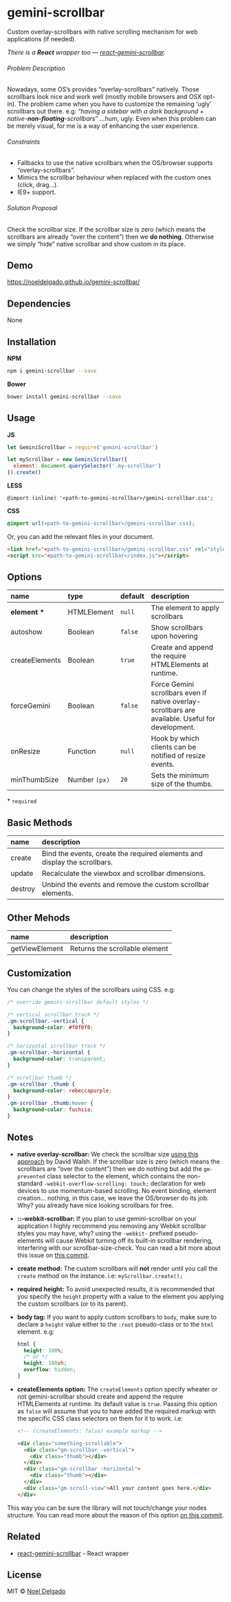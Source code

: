 # gemini-scrollbar

Custom overlay-scrollbars with native scrolling mechanism for web applications (if needed).

_There is a **React** wrapper too — [react-gemini-scrollbar](https://github.com/noeldelgado/react-gemini-scrollbar)._

###### Problem Description

Nowadays, some OS’s provides “overlay-scrollbars” natively. Those scrollbars look nice and work well (mostly mobile browsers and OSX opt-in). The problem came when you have to customize the remaining ‘ugly’ scrollbars out there. e.g: “_having a sidebar with a dark background + native-**non-floating**-scrollbars_” ...hum, ugly. Even when this problem can be merely visual, for me is a way of enhancing the user experience.

###### Constraints

- Fallbacks to use the native scrollbars when the OS/browser supports “overlay-scrollbars”.
- Mimics the scrollbar behaviour when replaced with the custom ones (click, drag...).
- IE9+ support.

###### Solution Proposal

Check the scrollbar size. If the scrollbar size is zero (which means the scrollbars are already “over the content”) then we **do nothing**. Otherwise we simply “hide” native scrollbar and show custom in its place.

## Demo

https://noeldelgado.github.io/gemini-scrollbar/

## Dependencies

None

## Installation

**NPM**

```sh
npm i gemini-scrollbar --save
```

**Bower**

```sh
bower install gemini-scrollbar --save
```

## Usage

**JS**

```js
let GeminiScrollbar = require('gemini-scrollbar')

let myScrollbar = new GeminiScrollbar({
  element: document.querySelector('.my-scrollbar')
}).create()
```

**LESS**

```less
@import (inline) '<path-to-gemini-scrollbar>/gemini-scrollbar.css';
```

**CSS**

```css
@import url(<path-to-gemini-scrollbar>/gemini-scrollbar.css);
```

Or, you can add the relevant files in your document.

```html
<link href="<path-to-gemini-scrollbar>/gemini-scrollbar.css" rel="stylesheet" />
<script src="<path-to-gemini-scrollbar>/index.js"></script>
```

## Options

| name           | type          | default | description                                                                                      |
| :------------- | :------------ | :------ | :----------------------------------------------------------------------------------------------- |
| **element \*** | HTMLElement   | `null`  | The element to apply scrollbars                                                                  |
| autoshow       | Boolean       | `false` | Show scrollbars upon hovering                                                                    |
| createElements | Boolean       | `true`  | Create and append the require HTMLElements at runtime.                                           |
| forceGemini    | Boolean       | `false` | Force Gemini scrollbars even if native overlay-scrollbars are available. Useful for development. |
| onResize       | Function      | `null`  | Hook by which clients can be notified of resize events.                                          |
| minThumbSize   | Number `(px)` | `20`    | Sets the minimum size of the thumbs.                                                             |

\* `required`

## Basic Methods

| name    | description                                                               |
| :------ | :------------------------------------------------------------------------ |
| create  | Bind the events, create the required elements and display the scrollbars. |
| update  | Recalculate the viewbox and scrollbar dimensions.                         |
| destroy | Unbind the events and remove the custom scrollbar elements.               |

## Other Mehods

| name           | description                    |
| :------------- | :----------------------------- |
| getViewElement | Returns the scrollable element |

## Customization

You can change the styles of the scrollbars using CSS. e.g:

```css
/* override gemini-scrollbar default styles */

/* vertical scrollbar track */
.gm-scrollbar.-vertical {
  background-color: #f0f0f0;
}

/* horizontal scrollbar track */
.gm-scrollbar.-horizontal {
  background-color: transparent;
}

/* scrollbar thumb */
.gm-scrollbar .thumb {
  background-color: rebeccapurple;
}
.gm-scrollbar .thumb:hover {
  background-color: fuchsia;
}
```

## Notes

- **native overlay-scrollbar:** We check the scrollbar size [using this approach](http://davidwalsh.name/detect-scrollbar-width) by David Walsh. If the scrollbar size is zero (which means the scrollbars are “over the content”) then we do nothing but add the `gm-prevented` class selector to the element, which contains the non-standard `-webkit-overflow-scrolling: touch;` declaration for web devices to use momentum-based scrolling. No event binding, element creation... nothing, in this case, we leave the OS/browser do its job. Why? you already have nice looking scrollbars for free.
- **::-webkit-scrollbar:** If you plan to use gemini-scrollbar on your application I highly recommend you removing any Webkit scrollbar styles you may have, why? using the `-webkit-` prefixed pseudo-elements will cause Webkit turning off its built-in scrollbar rendering, interfering with our scrollbar-size-check. You can read a bit more about this issue on [this commit](../../issues/1).
- **create method:** The custom scrollbars will **not** render until you call the `create` method on the instance. i.e: `myScrollbar.create();`
- **required height:** To avoid unexpected results, it is recommended that you specify the `height` property with a value to the element you applying the custom scrollbars (or to its parent).
- **body tag:** If you want to apply custom scrollbars to `body`, make sure to declare a `height` value either to the `:root` pseudo-class or to the `html` element. e.g:

  ```css
  html {
    height: 100%;
    /* or */
    height: 100vh;
    overflow: hidden;
  }
  ```

- **createElements option:** The `createElements` option specify wheater or not gemini-scrollbar should create and append the require HTMLElements at runtime. Its default value is `true`. Passing this option as `false` will assume that you to have added the required markup with the specific CSS class selectors on them for it to work. i.e:

  ```html
  <!-- (createElements: false) example markup -->

  <div class="something-scrollable">
    <div class="gm-scrollbar -vertical">
      <div class="thumb"></div>
    </div>
    <div class="gm-scrollbar -horizontal">
      <div class="thumb"></div>
    </div>
    <div class="gm-scroll-view">All your content goes here.</div>
  </div>
  ```

This way you can be sure the library will not touch/change your nodes structure. You can read more about the reason of this option [on this commit](https://github.com/noeldelgado/gemini-scrollbar/commit/2bb73c82f9d1588fb267fba08518adfe1170885c).

## Related

- [react-gemini-scrollbar](https://github.com/noeldelgado/react-gemini-scrollbar) - React wrapper

## License

MIT © [Noel Delgado](http://pixelia.me/)
